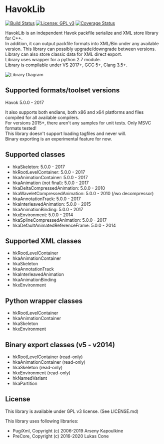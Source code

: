 # HavokLib

[![Build Status](https://travis-ci.org/PredatorCZ/HavokLib.svg?branch=master)](https://travis-ci.org/PredatorCZ/HavokLib)
[![License: GPL v3](https://img.shields.io/badge/License-GPLv3-blue.svg)](https://www.gnu.org/licenses/gpl-3.0)
[![Coverage Status](https://coveralls.io/repos/github/PredatorCZ/HavokLib/badge.svg?branch=master)](https://coveralls.io/github/PredatorCZ/HavokLib?branch=master)

HavokLib is an independent Havok packfile serialize and XML store library for C++.\
In addition, it can output packfile formats into XML/Bin under any available version. This library can possibly upgrade/downgrade between versions.\
Library can also store classic data for XML direct export.\
Library uses wrapper for a python 2.7 module.\
Library is compilable under VS 2017+, GCC 5+, Clang 3.5+.

![Library Diagram](http://www.plantuml.com/plantuml/proxy?cache=no&src=https://raw.github.com/predatorcz/havoklib/master/doc/diag.puml)

## Supported formats/toolset versions

Havok 5.0.0 - 2017

It also supports both endians, both x86 and x64 platforms and files compiled for all available compilers.\
For versions 2015+, there aren't any samples for unit tests. Only MSVC formats tested!\
This library doesn't support loading tagfiles and never will.\
Binary exporting is an experimental feature for now.

## Supported classes

* hkaSkeleton: 5.0.0 - 2017
* hkRootLevelContainer: 5.0.0 - 2017
* hkaAnimationContainer: 5.0.0 - 2017
* hkaAnimation (not final): 5.0.0 - 2017
* hkaDeltaCompressedAnimation: 5.0.0 - 2010
* hkaWaveletCompressedAnimation: 5.0.0 - 2010 (/wo decompressor)
* hkaAnnotationTrack: 5.0.0 - 2017
* hkaInterleavedAnimation: 5.0.0 - 2015
* hkaAnimationBinding: 5.0.0 - 2017
* hkxEnvironment: 5.0.0 - 2014
* hkaSplineCompressedAnimation: 5.0.0 - 2017
* hkaDefaultAnimatedReferenceFrame: 5.0.0 - 2014

## Supported XML classes

* hkRootLevelContainer
* hkaAnimationContainer
* hkaSkeleton
* hkaAnnotationTrack
* hkaInterleavedAnimation
* hkaAnimationBinding
* hkxEnvironment

## Python wrapper classes

* hkRootLevelContainer
* hkaAnimationContainer
* hkaSkeleton
* hkxEnvironment

## Binary export classes (v5 - v2014)

* hkRootLevelContainer (read-only)
* hkaAnimationContainer (read-only)
* hkaSkeleton (read-only)
* hkxEnvironment (read-only)
* hkNamedVariant
* hkaPartition

## License

This library is available under GPL v3 license. (See LICENSE.md)

This library uses following libraries:

* PugiXml, Copyright (c) 2006-2019 Arseny Kapoulkine
* PreCore, Copyright (c) 2016-2020 Lukas Cone
